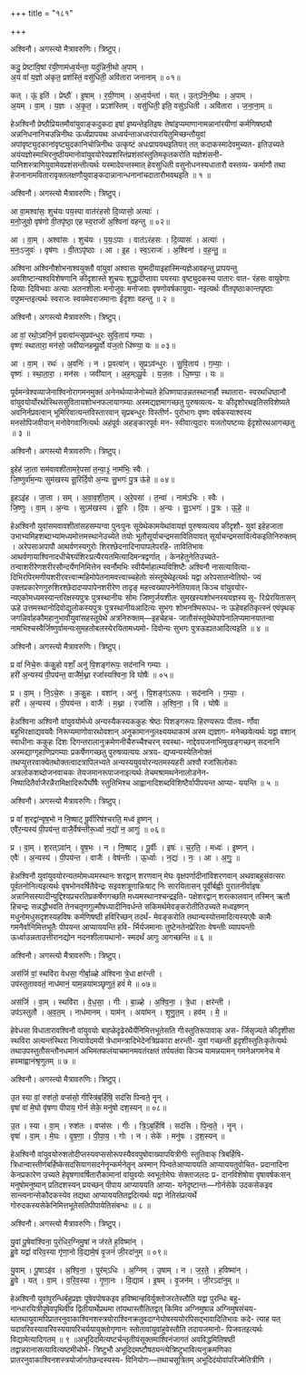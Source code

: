 +++
title = "१८१"

+++


अश्विनौ। अगस्त्यो मैत्रावरुणिः। त्रिष्टुप्।

कदु॒ प्रेष्टा॑वि॒षां र॑यी॒णाम॑ध्व॒र्यन्ता॒ यदु॑न्निनी॒थो अ॒पाम् ।  
अ॒यं वां॑ य॒ज्ञो अ॑कृत॒ प्रश॑स्तिं॒ वसु॑धिती॒ अवि॑तारा जनानाम् ॥ ०१॥

कत् । ऊं॒ इति॑ । प्रेष्ठौ॑ । इ॒षाम् । र॒यी॒णाम् । अ॒ध्व॒र्यन्ता॑ । यत् । उ॒त्ऽनि॒नी॒थः । अ॒पाम् ।  
अ॒यम् । वा॒म् । य॒ज्ञः । अ॒कृ॒त॒ । प्रऽश॑स्तिम् । वसु॑धिती॒ इति॒ वसु॑ऽधिती । अवि॑तारा । ज॒ना॒ना॒म् ॥

हेअश्विनौ प्रेष्ठौप्रियतमौवांयुवाङ्कदुकदा इषां इष्यन्तेइतिइषः तेषांइप्यमाणानामन्नानांरयीणां कर्मणिषष्ठ्यौ अन्ननिधनानिचउन्निनीथः ऊर्ध्वंप्रापयथः अध्वर्यन्ताअध्वरंपारयितुमिच्छन्तौयुवां अपांवृष्ट्युदकानांवृष्ट्युदकानिचोन्निनीथः उत्कृष्टं अधःप्रापयथइतियत् तत् कदाकस्मादेवमुच्यत- इतिउच्यते अयंयज्ञोस्माभिरनुष्ठीयमानोवांयुवयोरेवप्रशस्तिंप्रशंसांस्तुतिमकृतकरोति यज्ञेशंसनी- यानिशस्त्राणियुवामेवप्रशंसन्तीत्यर्थः यस्मादेवन्तस्मात् हेवसुधिती वसुनोधनस्यधातारौ वस्तव्य- कर्माणौ तथा हेजनानामवितारावृक्तलक्षणौयुवाङ्कदान्नानान्धनानांचदातारौभवथइति ॥ १ ॥

अश्विनौ। अगस्त्यो मैत्रावरुणिः। त्रिष्टुप्।

आ वा॒मश्वा॑सः॒ शुच॑यः पय॒स्पा वात॑रंहसो दि॒व्यासो॒ अत्याः॑ ।  
म॒नो॒जुवो॒ वृष॑णो वी॒तपृ॑ष्ठा॒ एह स्व॒राजो॑ अ॒श्विना॑ वहन्तु ॥ ०२॥

आ । वा॒म् । अश्वा॑सः । शुच॑यः । प॒यः॒ऽपाः । वात॑ऽरंहसः । दि॒व्यासः॑ । अत्याः॑ ।  
म॒नः॒ऽजुवः॑ । वृष॑णः । वी॒तऽपृ॑ष्ठाः । आ । इ॒ह । स्व॒ऽराजः॑ । अ॒श्विना॑ । व॒ह॒न्तु॒ ॥

अश्विना अश्विनौशोभनाश्वयुक्तौ वांयुवां अश्वासः युष्मदीयाइहास्मिन्यज्ञेआवहन्तु प्रापयन्तु अवशिष्टान्यश्वविशेषणानि कीदृशास्ते शुचयः शुद्धादीप्तावा पयस्याः वृष्ट्युदकस्य पातारः वात- रंहसः वायुवेगाः दिव्याः दिविभवाः अत्याः अतनशीलाः मनोजुवः मनोजवाः वृषणोवर्षकायुवा- नइत्यर्थः वीतपृष्ठाःकान्तपृष्ठाः वपुष्मन्तइत्यर्थः स्वराजः स्वयमेवराजमानाः ईदृशाः वहन्तु ॥ २ ॥

अश्विनौ। अगस्त्यो मैत्रावरुणिः। त्रिष्टुप्।

आ वां॒ रथो॒ऽवनि॒र्न प्र॒वत्वा॑न्त्सृ॒प्रव॑न्धुरः सुवि॒ताय॑ गम्याः ।  
वृष्णः॑ स्थातारा॒ मन॑सो॒ जवी॑यानहम्पू॒र्वो य॑ज॒तो धि॑ष्ण्या॒ यः ॥ ०३॥

आ । वा॒म् । रथः॑ । अ॒वनिः॑ । न । प्र॒वत्वा॑न् । सृ॒प्रऽव॑न्धुरः । सु॒वि॒ताय॑ । ग॒म्याः॒ ।  
वृष्णः॑ । स्था॒ता॒रा॒ । मन॑सः । जवी॑यान् । अ॒ह॒म्ऽपू॒र्वः । य॒ज॒तः । धि॒ष्ण्या॒ । यः ॥

पूर्वमन्त्रेश्वव्याजेनाश्विनोरागमनमुक्तं अनेनर्थव्याजेनोच्यते हेधिष्णयाउन्नतस्थानार्हौ स्थातारा- स्वरथधिष्ठानौ वांयुवयोर्योरथोस्थिससुवितायशोभनफलायागम्याः अस्मद्यज्ञमागच्छतु पुरुषव्यत्य- यः कीदृशोरथइतिसविशेष्यते अवनिर्नप्रवत्वान् भूमिरिवात्यन्तविस्तारवान् सृप्रबन्धुरः विस्तीर्ण- पुरोभागः वृष्णः वर्षकस्याश्वस्य मनसोपिजवीयान् मनोवेगवानित्यर्थः अहंपूर्वः अहङ्कारपूर्वः मन- स्वीवात्युदारः यजतोयष्टव्यः ईदृशोरथआगच्छतु ॥ ३ ॥

अश्विनौ। अगस्त्यो मैत्रावरुणिः। त्रिष्टुप्।

इ॒हेह॑ जा॒ता सम॑वावशीतामरे॒पसा॑ त॒न्वा॒३॒॑ नाम॑भिः॒ स्वैः ।  
जि॒ष्णुर्वा॑म॒न्यः सुम॑खस्य सू॒रिर्दि॒वो अ॒न्यः सु॒भगः॑ पु॒त्र ऊ॑हे ॥ ०४॥

इ॒हऽइ॑ह । जा॒ता । सम् । अ॒वा॒व॒शी॒ता॒म् । अ॒रे॒पसा॑ । त॒न्वा॑ । नाम॑ऽभिः । स्वैः ।  
जि॒ष्णुः । वा॒म् । अ॒न्यः । सुऽम॑खस्य । सू॒रिः । दि॒वः । अ॒न्यः । सु॒ऽभगः॑ । पु॒त्रः । ऊ॒हे॒ ॥

हेअश्विनौ युवांसमवावशीतांसहसम्यग्वा पुनःपुनः सूयेथेकामयेथांवायज्ञं पुरुषव्यत्यय कीदृशौ- युवां इहेहजाता उभाभ्यमिहशब्दाभ्यांमध्यमोत्तमस्थानेउच्येते तयोः भूतौसूर्याचन्द्रमसावितियावत् सूर्याचन्द्रमसावित्येकइतिनिरुक्तम् । अरेपसाअपापौ आथर्वणस्यगुरोः शिरश्छेदनादिनापापलेपरहि- तावितिभावः आथर्वणायाश्विनादधीचेश्व्यंशिरःप्रत्यैरयतमित्यादिमन्त्रद्वर्णात् । केनहेतुनेतिउच्यते- तन्वाशरीरेणशरीरसौन्दर्येणनिमित्तेन स्वर्नौमभिः स्वीयैर्माहात्म्यविशिष्टैः अश्विनौ नासत्यावित्या- दिभिरपिरमणीयशरीरवत्त्वान्महिमोपेतनामवत्त्वाच्चहेतोः संस्तूयेथेइत्यर्थः यद्वा अरेपसातन्वेतियो- ज्यं उक्तप्रकारेणगुरुशिरश्छेदादप्यपापेनशरीरेण तादृङ् महत्त्वख्यापनेनेतियावत् किञ्च वांयुवयोर- न्यएकोमध्यमस्यान्तरिक्षस्यपुत्रः पुत्रस्थानीयः सोमः जिष्णुर्जयशीलः सुमखस्यशोभनस्ययज्ञस्य सू- रिःप्रेरयितासन् ऊहे उत्तमस्थानोदिवोद्युलोकस्यपुत्रः पुत्रस्थानीयआदित्यः सुभगः शोभनश्मिरूपध- नः ऊहेवहतिकृत्स्नं एवंपृथक् जगन्निर्वाहकौमहानुभावौयुवांसहस्तूयेथे अत्रनिरुक्तम्—इहचेहच- जातौसंस्तूयेथेपापेनालिप्यमानयातन्वा नामभिश्चस्वैर्जिष्णुर्वामन्यःसुमहतोबलस्येरयितामध्यमो- दिवोन्यः सुभगः पुत्रऊह्यतआदित्यइति ॥ ४ ॥

अश्विनौ। अगस्त्यो मैत्रावरुणिः। त्रिष्टुप्।

प्र वां॑ निचे॒रुः क॑कु॒हो वशाँ॒ अनु॑ पि॒शङ्ग॑रूपः॒ सद॑नानि गम्याः ।  
हरी॑ अ॒न्यस्य॑ पी॒पय॑न्त॒ वाजै॑र्म॒थ्ना रजां॑स्यश्विना॒ वि घोषैः॑ ॥ ०५॥

प्र । वा॒म् । नि॒ऽचे॒रुः । क॒कु॒हः । वशा॑न् । अनु॑ । पि॒शङ्ग॑ऽरूपः । सद॑नानि । ग॒म्याः॒ ।  
हरी॑ । अ॒न्यस्य॑ । पी॒पय॑न्त । वाजैः॑ । म॒थ्ना । रजां॑सि । अ॒श्वि॒ना॒ । वि । घोषैः॑ ॥

हेअश्विना अश्विनौ वांयुवयोर्मध्ये अन्यस्यैकस्यककुहः श्रेष्ठः पिशङ्गरूपः हिरण्यरूपः पीतव- र्णोवा बहुभिरक्षाद्यवयवैः निरूप्यमाणोवारथोवशान् अनुकामाननुलक्ष्ययथाकामं अस्म द्यज्ञाग- मनेच्छयेत्यर्थः यद्वा वशान् स्वाधीनाः ककुहः दिशः दिगन्तरालानुक्रमेणनीचैरुच्चैश्चरन् स्वस्था- नाद्देवयजनाभिमुखङ्गच्छन् सदनानि अस्मद्याग्गृहाणिप्रगम्याः प्रकर्षेणगच्छतु पुरुषव्यत्ययः अत्रय- द्यप्यन्यस्येतिनोक्तं तथप्युत्तरवाक्येतथोक्तत्वादत्रापिलभ्यते अन्यस्ययुवयोरन्यतमस्यहरी अश्वौ रजांसिलोकाः अत्रलोकशब्दोजनवाचकः तेयजमानरूपाजनाइत्यर्थः तेचमश्रामथनेनालोडनेन- निष्पादितैर्वाजैरन्नैरामिक्षादिरूपैर्घोषैः स्तुतिभिश्च आह्वानादिशब्दविशिष्टैर्वापीपयन्त आप्या- ययन्ति ॥ ५ ॥

अश्विनौ। अगस्त्यो मैत्रावरुणिः। त्रिष्टुप्।

प्र वां॑ श॒रद्वा॑न्वृष॒भो न नि॒ष्षाट् पू॒र्वीरिष॑श्चरति॒ मध्व॑ इ॒ष्णन् ।  
एवै॑र॒न्यस्य॑ पी॒पय॑न्त॒ वाजै॒र्वेष॑न्तीरू॒र्ध्वा न॒द्यो॑ न॒ आगुः॑ ॥ ०६॥

प्र । वा॒म् । श॒रत्ऽवा॑न् । वृ॒ष॒भः । न । नि॒ष्षाट् । पू॒र्वीः । इषः॑ । च॒र॒ति॒ । मध्वः॑ । इ॒ष्णन् ।  
एवैः॑ । अ॒न्यस्य॑ । पी॒पय॑न्त । वाजैः॑ । वेष॑न्तीः । ऊ॒र्ध्वाः । न॒द्यः॑ । नः॒ । आ । अ॒गुः॒ ॥

हेअश्विनौ युवांयुवयोरन्यतमोमध्यमस्थानः शरद्वान् शरणवान् मेघः वृक्षपर्णादीनांविशरणवान् अथवाबहुसंवत्सरः पूर्वतनोनित्यइत्यर्थः वृषभोनवर्षितैवेन्द्रः सइवशत्रूणान्निःषाट् निः सारयितासन् पूर्वीर्बह्वीः पुरातनीर्वाइषः अन्नानिसस्यादीन्युद्दिश्यप्रचरतिप्रकर्षेणगच्छति मध्यमस्थानश्चन्द्रइति- पक्षेशरद्वान् शरत्कालवान् तस्मिन् ऋतौ हिचन्द्रः सन्नद्धौभवति तेनचतृणगुल्मौषध्यादीनिवर्धन्ते सकिमर्थमेवङ्करोतीतिउच्यते मध्वइष्णन् मधुनोमधुसदृशस्यहविषः कर्मणिषष्ठी हविरिच्छन् तदर्थं- मेवङ्करोति तथान्यस्योत्तमादित्यस्यएवैः कामैः गमनैर्वानिमित्तभूतैः पीपयन्त आप्याययन्ति हवि- र्भिर्यजमानाः तुष्टेनतेनप्रेरिताः वेषन्तीः व्यापयन्तीः ऊर्ध्वाउन्नताउत्तीरानद्योन नदनशीलायथानो- स्मदर्थं आगुः आगच्छन्ति ॥ ६ ॥

अश्विनौ। अगस्त्यो मैत्रावरुणिः। त्रिष्टुप्।

अस॑र्जि वां॒ स्थवि॑रा वेधसा॒ गीर्बा॒ळ्हे अ॑श्विना त्रे॒धा क्षर॑न्ती ।  
उप॑स्तुताववतं॒ नाध॑मानं॒ याम॒न्नया॑मञ्छृणुतं॒ हवं॑ मे ॥ ०७॥

अस॑र्जि । वा॒म् । स्थवि॑रा । वे॒ध॒सा॒ । गीः । बा॒ळ्हे । अ॒श्वि॒ना॒ । त्रे॒धा । क्षर॑न्ती ।  
उप॑ऽस्तुतौ । अ॒व॒त॒म् । नाध॑मानम् । याम॑न् । अया॑मन् । शृ॒णु॒त॒म् । हव॑म् । मे॒ ॥

हेवेधसा विधातारावश्विनौ वांयुवयोः बाह्ळेदृढेरथैर्येनिमित्तभूतेसति गीःस्तुतिरूपावाक् अस- र्जिसृज्यते कीदृशीसा स्थविरा अत्यन्तंस्थिरा नित्यावेदमयी त्रेधामन्त्रादिभेदेनत्रिप्रकारा क्षरन्ती- युवां गच्छन्ती इदृशीस्तुतिःकृतेत्यर्थः तथाउपस्तुतौसन्तौनधमानं अभिमतफलंयाचमानमवतंरक्षतं तर्पयतंवा किञ्च यामन्नयामन् गमनेअगमनेच मे हवमाह्वानंश्रृणुतम् ॥ ७ ॥

अश्विनौ। अगस्त्यो मैत्रावरुणिः। त्रिष्टुप्।

उ॒त स्या वां॒ रुश॑तो॒ वप्स॑सो॒ गीस्त्रि॑ब॒र्हिषि॒ सद॑सि पिन्वते॒ नॄन् ।  
वृषा॑ वां मे॒घो वृ॑षणा पीपाय॒ गोर्न सेके॒ मनु॑षो दश॒स्यन् ॥ ०८॥

उ॒त । स्या । वा॒म् । रुश॑तः । वप्स॑सः । गीः । त्रि॒ऽब॒र्हिषि॑ । सद॑सि । पि॒न्व॒ते॒ । नॄन् ।  
वृषा॑ । वा॒म् । मे॒घः । वृ॒ष॒णा॒ । पी॒पा॒य॒ । गोः । न । सेके॑ । मनु॑षः । द॒श॒स्यन् ॥

हेअश्विनौ वांयुवयोरुशतोदीप्तस्यवप्ससोरूपस्यैववपुषोवाख्यापयित्रीगीः स्तुतिवाक् त्रिबर्हिषि- त्रिधान्वास्तीर्णबर्हिष्केसदसियागसदनेनॄन्कर्मनेतॄन् अस्मान् पिन्वतेआप्याययति आप्याययतुवोचित- प्रदानादिना केनप्रकारेण उच्यते हेवृषणावर्षितारौकामानां वांयुवयोः स्वभूतोमेघः सेक्ताजलदः प्र- दानविशॆषोवा वृषावर्षकःसन् मनुषोमनुष्यान् प्रतिदशस्यन् प्रयच्छन् पीपाय आप्याययति आप्या- यनेदृष्टान्तः—गोर्नसेके उदकसेकइव सान्त्वनान्सेकौदकस्येव तद्यथा आप्याययतितद्वदित्यर्थः यद्वा नेतिसंप्रत्यर्थे गोरुदकस्यसेकेनिमित्तभूतेसतिपीपायेतिसंबन्धः ॥ ८ ॥

अश्विनौ। अगस्त्यो मैत्रावरुणिः। त्रिष्टुप्।

यु॒वां पू॒षेवा॑श्विना॒ पुरं॑धिर॒ग्निमु॒षां न ज॑रते ह॒विष्मा॑न् ।  
हु॒वे यद्वां॑ वरिव॒स्या गृ॑णा॒नो वि॒द्यामे॒षं वृ॒जनं॑ जी॒रदा॑नुम् ॥ ०९॥

यु॒वाम् । पू॒षाऽइ॑व । अ॒श्वि॒ना॒ । पुर॑म्ऽधिः । अ॒ग्निम् । उ॒षाम् । न । ज॒र॒ते॒ । ह॒विष्मा॑न् ।  
हु॒वे । यत् । वा॒म् । व॒रि॒व॒स्या । गृ॒णा॒नः । वि॒द्याम॑ । इ॒षम् । वृ॒जन॑म् । जी॒रऽदा॑नुम् ॥

हेअश्विनौ युवांपुरन्धिर्बहुप्रज्ञः पूषेवपोषकइव हविष्मान्हविर्युक्तोजरतेस्तौति यद्वा पुरन्धिः बहू- नान्धारयित्रीपूषेवपृथिवीव द्वितीयार्थेप्रथमा तांयथास्तौतितद्वत् किमिव अग्निमुषान्न अग्निमुषसंचय- थातथायुवामपिप्रातरनुवाकाश्विनशस्त्रयोराश्विनक्रतुवदाग्नेयोषस्ययोरपिसद्भावादितिभावः कदे- त्याह यत् यदावरिवस्यावरिवस्ययापरिचर्ययायुक्तोगृणानः स्तोतावांयुवांहुवेस्तौति तदायजमानो- पिजवतइत्यर्थः विद्यामेत्यादिगतम् ॥ ९ ॥अभूदिदमित्यष्टर्चन्तृतीयंसूक्तमाश्विनंजागतं अवविद्धमितिषष्ठी तद्वान्नरानासत्यावित्यष्टमीचोभे- त्रिष्टुभौ अभूदिदमष्टौषठ्यन्त्येत्रिष्टुभावित्यनुक्रमणिका प्रातरनुवाकाश्विनशस्त्रयोर्जागतेछन्दस्यस्य- विनियोगः—तथाचसूत्रितम् अभूदिदंयोवांपरिज्मेतित्रीणि ।